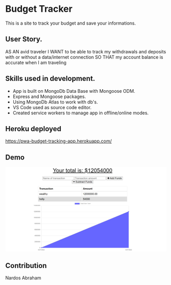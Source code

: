 # Budget Tracker 
This is a site to track your budget and save your informations.

## User Story.
AS AN avid traveler I WANT to be able to track my withdrawals and deposits with or without a data/internet connection SO THAT my account balance is accurate when I am traveling

## Skills used in development.
* App is built on MongoDb Data Base with Mongoose ODM.
* Express and Mongoose packages.
* Using MongoDb Atlas to work with db's.
* VS Code used as source code editor.
* Created service workers to manage app in offline/online modes.

## Heroku deployed

https://pwa-budget-tracking-app.herokuapp.com/


## Demo

![This is the image](./public/icons/screen.png)

## Contribution

Nardos Abraham